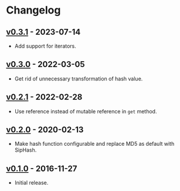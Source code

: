 # Changelog

## [v0.3.1](https://github.com/jeromefroe/hashring-rs/tree/0.3.1) - 2023-07-14

- Add support for iterators.

## [v0.3.0](https://github.com/jeromefroe/hashring-rs/tree/0.3.0) - 2022-03-05

- Get rid of unnecessary transformation of hash value.

## [v0.2.1](https://github.com/jeromefroe/hashring-rs/tree/0.2.1) - 2022-02-28

- Use reference instead of mutable reference in `get` method.

## [v0.2.0](https://github.com/jeromefroe/hashring-rs/tree/0.2.0) - 2020-02-13

- Make hash function configurable and replace MD5 as default with SipHash.

## [v0.1.0](https://github.com/jeromefroe/hashring-rs/tree/0.1.0) - 2016-11-27

- Initial release.
